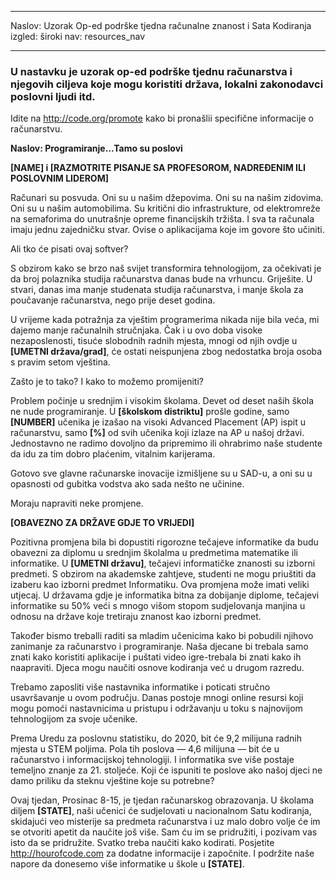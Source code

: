 * * *

Naslov: Uzorak Op-ed podrške tjedna računalne znanost i Sata Kodiranja izgled: široki nav: resources_nav

* * *

### U nastavku je uzorak op-ed podrške tjednu računarstva i njegovih ciljeva koje mogu koristiti država, lokalni zakonodavci poslovni ljudi itd.

  


Idite na http://code.org/promote kako bi pronašlii specifične informacije o računarstvu.

**Naslov: Programiranje...Tamo su poslovi**

**[NAME] i [RAZMOTRITE PISANJE SA PROFESOROM, NADREĐENIM ILI POSLOVNIM LIDEROM]**

Računari su posvuda. Oni su u našim džepovima. Oni su na našim zidovima. Oni su u našim automobilima. Su kritični dio infrastrukture, od elektromreže na semaforima do unutrašnje opreme financijskih tržišta. I sva ta računala imaju jednu zajedničku stvar. Ovise o aplikacijama koje im govore što učiniti.

Ali tko će pisati ovaj softver?

S obzirom kako se brzo naš svijet transformira tehnologijom, za očekivati je da broj polaznika studija računarstva danas bude na vrhuncu. Griješite. U stvari, danas ima manje studenata studija računarstva, i manje škola za poučavanje računarstva, nego prije deset godina.

U vrijeme kada potražnja za vještim programerima nikada nije bila veća, mi dajemo manje računalnih stručnjaka. Čak i u ovo doba visoke nezaposlenosti, tisuće slobodnih radnih mjesta, mnogi od njih ovdje u **[UMETNI država/grad]**, će ostati neispunjena zbog nedostatka broja osoba s pravim setom vještina.

Zašto je to tako? I kako to možemo promijeniti?

Problem počinje u srednjim i visokim školama. Devet od deset naših škola ne nude programiranje. U **[školskom distriktu]** prošle godine, samo **[NUMBER]** učenika je izašao na visoki Advanced Placement (AP) ispit u računarstvu, samo **[%]** od svih učenika koji izlaze na AP u našoj državi. Jednostavno ne radimo dovoljno da pripremimo ili ohrabrimo naše studente da idu za tim dobro plaćenim, vitalnim karijerama.

Gotovo sve glavne računarske inovacije izmišljene su u SAD-u, a oni su u opasnosti od gubitka vodstva ako sada nešto ne učinine.

Moraju napraviti neke promjene.

**[OBAVEZNO ZA DRŽAVE GDJE TO VRIJEDI]**

Pozitivna promjena bila bi dopustiti rigorozne tečajeve informatike da budu obavezni za diplomu u srednjim školalma u predmetima matematike ili informatike. U **[UMETNI državu]**, tečajevi informatičke znanosti su izborni predmeti. S obzirom na akademske zahtjeve, studenti ne mogu priuštiti da izaberu kao izborni predmet Informatiku. Ova promjena može imati veliki utjecaj. U državama gdje je informatika bitna za dobijanje diplome, tečajevi informatike su 50% veći s mnogo višom stopom sudjelovanja manjina u odnosu na države koje tretiraju znanost kao izborni predmet.

Također bismo treballi raditi sa mladim učenicima kako bi pobudili njihovo zanimanje za računarstvo i programiranje. Naša djecane bi trebala samo znati kako koristiti aplikacije i puštati video igre-trebala bi znati kako ih naapraviti. Djeca mogu naučiti osnove kodiranja već u drugom razredu.

Trebamo zaposliti više nastavnika informatike i poticati stručno usavršavanje u ovom području. Danas postoje mnogi online resursi koji mogu pomoći nastavnicima u pristupu i održavanju u toku s najnovijom tehnologijom za svoje učenike.

Prema Uredu za poslovnu statistiku, do 2020, bit će 9,2 milijuna radnih mjesta u STEM poljima. Pola tih poslova — 4,6 milijuna — bit će u računarstvo i informacijskoj tehnologiji. I informatika sve više postaje temeljno znanje za 21. stoljeće. Koji će ispuniti te poslove ako našoj djeci ne damo priliku da steknu vještine koje su potrebne?

Ovaj tjedan, Prosinac 8-15, je tjedan računarskog obrazovanja. U školama diljem **[STATE]**, naši učenici će sudjelovati u nacionalnom Satu kodiranja, skidajući veo misterije sa predmeta računarstva i uz malo dobro volje će im se otvoriti apetit da naučite još više. Sam ću im se pridružiti, i pozivam vas isto da se pridružite. Svatko treba naučiti kako kodirati. Posjetite <http://hourofcode.com> za dodatne informacije i započnite. I podržite naše napore da donesemo više informatike u škole u **[STATE]**.